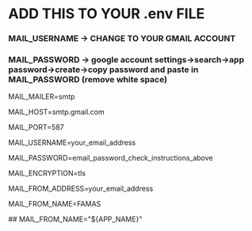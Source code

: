 # ADD THIS TO YOUR .env FILE

### MAIL_USERNAME -> CHANGE TO YOUR GMAIL ACCOUNT
### MAIL_PASSWORD -> google account settings->search->app password->create->copy password and paste in MAIL_PASSWORD (remove white space)

<p>MAIL_MAILER=smtp</p>
<p>MAIL_HOST=smtp.gmail.com</p>
<p>MAIL_PORT=587</p>
<p>MAIL_USERNAME=your_email_address</p>
<p>MAIL_PASSWORD=email_password_check_instructions_above</p>
<p>MAIL_ENCRYPTION=tls</p>
<p>MAIL_FROM_ADDRESS=your_email_address</p>
<p>MAIL_FROM_NAME=FAMAS</p>
<p>## MAIL_FROM_NAME="${APP_NAME}"</p>
